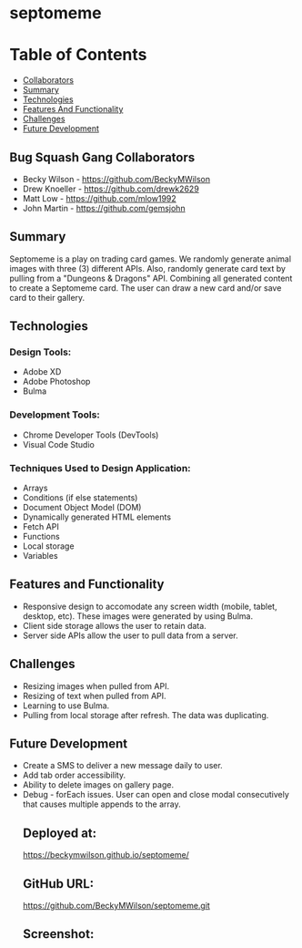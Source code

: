 # <b>septomeme</b>


<h1><b>Table of Contents</b></h1>
<ul>
 <li>
  <a href="#Collaborators">Collaborators<a/>
 </li>
 <li>
  <a href="#Summary">Summary</a>
 </li>
 <li>
  <a href="#technologies">Technologies</a>
 </li>
 <li>
  <a href="#features-and-functionality">Features And Functionality</a>
 </li>
 <li>
  <a href="#challenges">Challenges</a>
 </li>
 <li>
  <a href="#future-development">Future Development</a>
 </li>
</ul>

### <h2><b>Bug Squash Gang Collaborators</b></h2>
- Becky Wilson - https://github.com/BeckyMWilson
- Drew Knoeller - https://github.com/drewk2629
- Matt Low - https://github.com/mlow1992
- John Martin - https://github.com/gemsjohn

### <h2><b>Summary</b></h2>
Septomeme is a play on trading card games. We randomly generate animal images with three (3) different APIs. Also, randomly generate card text by pulling from a "Dungeons & Dragons" API. Combining all generated content to create a Septomeme card. The user can draw a new card and/or save card to their gallery.

### <h2><b>Technologies</b></h2>

<h3>Design Tools:</h3>
 <ul>
   <li>
    Adobe XD
   </li>
   <li>
    Adobe Photoshop
   <li>
    Bulma
   </li>
</ul>

<h3>Development Tools:</h3>
 <ul>
   <li>
    Chrome Developer Tools (DevTools)
   </li>
   <li>
    Visual Code Studio
   </li>
 </ul>
 
<h3>Techniques Used to Design Application:</h3>
 <ul>
   <li>
    Arrays
   </li>
   <li>
    Conditions (if else statements)
   </li>
   <li>    
     Document Object Model (DOM)
   </li>
   <li>
    Dynamically generated HTML elements
   </li>
   <li>  
    Fetch API
   </li>
   <li>
    Functions
   </li>
   <li>
    Local storage
   </li>
   <li>
    Variables
   </li>
 </ul>


### <h2><b>Features and Functionality</b></h2>
<ul>
 <li>
    Responsive design to accomodate any screen width (mobile, tablet, desktop, etc). These images were generated by using Bulma.
 </li>
  <li>
    Client side storage allows the user to retain data.
 </li>
 <li>
    Server side APIs allow the user to pull data from a server.
 </li>
</ul>

### <h2><b>Challenges</b></h2>
<ul>
 <li>
    Resizing images when pulled from API.
 </li>
 <li>
    Resizing of text when pulled from API.
 </li>
 <li>
    Learning to use Bulma.
 </li>
 <li>
    Pulling from local storage after refresh. The data was duplicating.
 </li>
</ul>

### <h2><b>Future Development</b></h2>
<ul>
 <li>
    Create a SMS to deliver a new message daily to user.
 </li>
 <li>
    Add tab order accessibility.
 </li>
 <li>
    Ability to delete images on gallery page.
 </li>
 <li>
   Debug - forEach issues. User can open and close modal consecutively that causes multiple appends to the array.
 </li>


### <h2><b>Deployed at:</b></h2>
https://beckymwilson.github.io/septomeme/


## GitHub URL:
https://github.com/BeckyMWilson/septomeme.git

## Screenshot:
